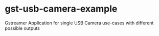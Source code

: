 # gst-usb-camera-example
Gstreamer Application for single USB Camera use-cases with different possible outputs
